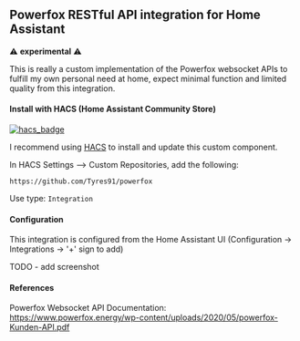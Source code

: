 ## Powerfox RESTful API integration for Home Assistant

:warning: **experimental** :warning:

This is really a custom implementation of the Powerfox websocket APIs to fulfill my own personal need at home, expect minimal function and limited quality from this integration. 

#### Install with HACS (Home Assistant Community Store)

[![hacs_badge](https://img.shields.io/badge/HACS-Custom-orange.svg)](https://github.com/custom-components/hacs)

I recommend using [HACS](https://github.com/custom-components/hacs#hacs-home-assistant-community-store) to install and update this custom component.

In HACS Settings --> Custom Repositories, add the following:
```    
https://github.com/Tyres91/powerfox
```
Use type: `Integration`


#### Configuration

This integration is configured from the Home Assistant UI (Configuration -> Integrations -> '+' sign to add)

TODO - add screenshot

#### References
Powerfox Websocket API Documentation: https://www.powerfox.energy/wp-content/uploads/2020/05/powerfox-Kunden-API.pdf

